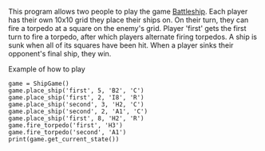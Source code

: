 This program allows two people to play the game [Battleship](https://en.wikipedia.org/wiki/Battleship_(game)). Each player has their own 10x10 grid they place their ships on. On their turn, they can fire a torpedo at a square on the enemy's grid. Player 'first' gets the first turn to fire a torpedo, after which players alternate firing torpedos. A ship is sunk when all of its squares have been hit. When a player sinks their opponent's final ship, they win.

Example of how to play
```
game = ShipGame()
game.place_ship('first', 5, 'B2', 'C')
game.place_ship('first', 2, 'I8', 'R')
game.place_ship('second', 3, 'H2, 'C')
game.place_ship('second', 2, 'A1', 'C')
game.place_ship('first', 8, 'H2', 'R')
game.fire_torpedo('first', 'H3')
game.fire_torpedo('second', 'A1')
print(game.get_current_state())
```
